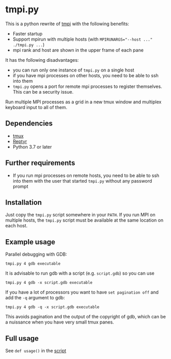 # tmpi.py

This is a python rewrite of [tmpi](https://github.com/Azrael3000/tmpi) with the following benefits:

* Faster startup
* Support mpirun with multiple hosts (with `MPIRUNARGS="--host ..." ./tmpi.py ...`)
* mpi rank and host are shown in the upper frame of each pane

It has the following disadvantages:

* you can run only one instance of `tmpi.py` on a single host
* if you have mpi processes on other hosts, you need to be able to ssh into them
* `tmpi.py` opens a port for remote mpi processes to register themselves. This can be a security issue.

Run multiple MPI processes as a grid in a new tmux window and multiplex keyboard input to all of them.

## Dependencies
- [tmux](https://github.com/tmux/tmux/wiki)
- [Reptyr](https://github.com/nelhage/reptyr) 
- Python 3.7 or later

## Further requirements
- If you run mpi processes on remote hosts, you need to be able to ssh into them with the user that started `tmpi.py` without any password prompt

## Installation
Just copy the `tmpi.py` script somewhere in your `PATH`.
If you run MPI on multiple hosts, the `tmpi.py` script must be available at the same location on each host.

## Example usage

Parallel debugging with GDB:
```
tmpi.py 4 gdb executable
```

It is advisable to run gdb with a script (e.g. `script.gdb`) so you can use
```
tmpi.py 4 gdb -x script.gdb executable
```

If you have a lot of processors you want to have `set pagination off` and add the `-q` argument to gdb:
```
tmpi.py 4 gdb -q -x script.gdb executable
```
This avoids pagination and the output of the copyright of gdb, which can be a nuissance when you have very small tmux panes.

## Full usage
See `def usage()` in the [script](tmpi)
